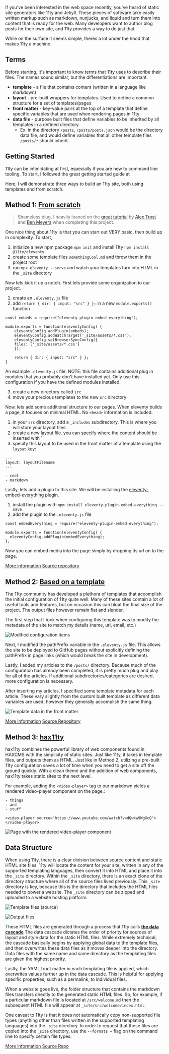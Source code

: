 
<p>If you've been interested in the web space recently, you've heard of static site generators like 11ty and Jekyll. These pieces of software take easily written markup such as markdown, nunjucks, and liquid and turn them into content that is ready for the web. Many developers want to author blog posts for their own site, and 11ty provides a way to do just that.</p>
<p>While on the surface it seems simple, theres a lot under the hood that makes 11ty a machine.</p>
<h2>Terms</h2>
<p>Before starting, it's important to know terms that 11ty uses to describe their files. The names sound similar, but the differentiations are important.</p>
<ul>
<li><strong>template</strong> - a file that contains content (written in a language like markdown)</li>
<li><strong>layout</strong> - pre-built wrappers for templates. Used to define a common structure for a set of templates/pages</li>
<li><strong>front matter</strong> - key-value pairs at the top of a template that define specific variables that are used when rendering pages in 11ty</li>
<li><strong>data file</strong> - purpose built files that define variables to be inherited by all templates in a defined directory.
<ul>
<li>Ex. in the directory <code>/posts</code>, <code>/posts/posts.json</code> would be the directory data file, and would define variables that all other template files <code>/posts/*</code> should inherit.</li>
</ul>
</li>
</ul>
<h2>Getting Started</h2>
<p>11ty can be intimidating at first, especially if you are new to command line tooling. To start, I followed the great getting started guide at</p>
<p>Here, I will demonstrate three ways to build an 11ty site, both using templates and from scratch.</p>
<h2>Method 1: <a href="https://mayormaier.github.io/11ty-hello-horses/">From scratch</a></h2>
<blockquote>
<p>Shameless plug, I heavily leaned on the <a href="https://www.youtube.com/watch?v=PPZGdolA_ns&amp;t=7001s">great tutorial</a> by <a href="https://twitter.com/trostcodes?lang=en">Alex Trost</a> and <a href="https://twitter.com/BenDMyers">Ben Meyers</a> when completing this project.</p>
</blockquote>
<p>One nice thing about 11ty is that you can start out VERY basic, then build up in complexity.
To start,</p>
<ol>
<li>initialize a new npm package <code>npm init</code> and install 11ty <code>npm install @11ty/eleventy</code></li>
<li>create some template files <code>somethingCool.md</code> and throw them in the project root</li>
<li>run <code>npx eleventy --serve</code> and watch your templates turn into HTML in the <code>_site</code> directory</li>
</ol>
<p>Now lets kick it up a notch.
First lets provide some organization to our project.</p>
<ol>
<li>create an <code>.eleventy.js</code> file</li>
<li>add <code>return { dir: { input: &quot;src&quot; } };</code> in a new <code>module.exports()</code> function</li>
</ol>
<pre class="language-js"><code class="language-js"><span class="token keyword">const</span> embeds <span class="token operator">=</span> <span class="token function">require</span><span class="token punctuation">(</span><span class="token string">"eleventy-plugin-embed-everything"</span><span class="token punctuation">)</span><span class="token punctuation">;</span><br><br>module<span class="token punctuation">.</span><span class="token function-variable function">exports</span> <span class="token operator">=</span> <span class="token keyword">function</span><span class="token punctuation">(</span><span class="token parameter">eleventyConfig</span><span class="token punctuation">)</span> <span class="token punctuation">{</span><br>    eleventyConfig<span class="token punctuation">.</span><span class="token function">addPlugin</span><span class="token punctuation">(</span>embeds<span class="token punctuation">)</span><span class="token punctuation">;</span><br>    eleventyConfig<span class="token punctuation">.</span><span class="token function">addWatchTarget</span><span class="token punctuation">(</span><span class="token string">'_site/assets/*.css'</span><span class="token punctuation">)</span><span class="token punctuation">;</span><br>    eleventyConfig<span class="token punctuation">.</span><span class="token function">setBrowserSyncConfig</span><span class="token punctuation">(</span><span class="token punctuation">{</span><br>    <span class="token literal-property property">files</span><span class="token operator">:</span> <span class="token punctuation">[</span><span class="token string">'_site/assets/*.css'</span><span class="token punctuation">]</span><br>    <span class="token punctuation">}</span><span class="token punctuation">)</span><span class="token punctuation">;</span><br>    <br>    <span class="token keyword">return</span> <span class="token punctuation">{</span> <span class="token literal-property property">dir</span><span class="token operator">:</span> <span class="token punctuation">{</span> <span class="token literal-property property">input</span><span class="token operator">:</span> <span class="token string">"src"</span> <span class="token punctuation">}</span> <span class="token punctuation">}</span><span class="token punctuation">;</span><br><span class="token punctuation">}</span></code></pre>
<p>An example <code>.eleventy.js</code> file. NOTE: this file contains additional plug in modules that you probably don't have installed yet. Only use this configuration if you have the defined modules installed.</p>
<ol start="3">
<li>create a new directory called <code>src</code></li>
<li>move your precious templates to the new <code>src</code> directory</li>
</ol>
<p>Now, lets add some additional structure to our pages. When eleventy builds a page, it focuses on minimal HTML. No <code>&lt;head&gt;</code> information is included.</p>
<ol>
<li>in your <code>src</code> directory, add a <code>_includes</code> subdirectory. This is where you will store your layout files.</li>
<li>create a new layout file. you can specify where the content should be inserted with ``</li>
<li>specify this layout to be used in the front matter of a template using the <code>layout</code> key:</li>
</ol>
<pre class="language-markdown"><code class="language-markdown"><span class="token front-matter-block"><span class="token punctuation">---</span><br><span class="token front-matter yaml language-yaml">layout: layoutFilename</span><br><span class="token punctuation">---</span></span><br><br><span class="token list punctuation">-</span> cool<br><span class="token list punctuation">-</span> markdown</code></pre>
<p>Lastly, lets add a plugin to this site. We will be installing the <a href="https://www.npmjs.com/package/eleventy-plugin-embed-everything">eleventy-embed-everything</a> plugin.</p>
<ol>
<li>install the plugin with <code>npm install eleventy-plugin-embed-everything --save</code></li>
<li>add the plugin to the <code>.eleventy.js</code> file</li>
</ol>
<pre class="language-js"><code class="language-js"><span class="token keyword">const</span> embedEverything <span class="token operator">=</span> <span class="token function">require</span><span class="token punctuation">(</span><span class="token string">"eleventy-plugin-embed-everything"</span><span class="token punctuation">)</span><span class="token punctuation">;</span><br><br>module<span class="token punctuation">.</span><span class="token function-variable function">exports</span> <span class="token operator">=</span> <span class="token keyword">function</span><span class="token punctuation">(</span><span class="token parameter">eleventyConfig</span><span class="token punctuation">)</span> <span class="token punctuation">{</span><br>  eleventyConfig<span class="token punctuation">.</span><span class="token function">addPlugin</span><span class="token punctuation">(</span>embedEverything<span class="token punctuation">)</span><span class="token punctuation">;</span><br><span class="token punctuation">}</span><span class="token punctuation">;</span></code></pre>
<p>Now you can embed media into the page simply by dropping its url on to the page.</p>
<p><a href="https://www.11ty.dev/docs/getting-started/">More information</a>
<a href="https://github.com/mayormaier/11ty-hello-horses">Source repository</a></p>
<h2>Method 2: <a href="https://mayormaier.github.io/11ty-base-blog/">Based on a template</a></h2>
<p>The 11ty community has developed a plethora of templates that accomplish the initial configuration of 11ty quite well. Many of these sites contain a lot of useful tools and features, but on occasion this can bloat the final size of the project. The output files however remain flat and slender.</p>
<p>The first step that I took when configuring this template was to modify the metadata of the site to match my details (name, url, email, etc.)</p>
<p><img src="https://i.imgur.com/ww1RrOT.png" alt="Modified configuration items"></p>
<p>Next, I modified the pathPrefix variable in the <code>.eleventy.js</code> file. This allows the site to be deployed to GitHub pages without explicitly defining the pathPrefix in page links (which would break the site in development).</p>
<p>Lastly, I added my articles to the <code>/posts/</code> directory. Because much of the configuration has already been completed, it is pretty much plug and play for all of the articles. If additional subdirectories/categories are desired, more configuration is necessary.</p>
<p>After inserting my articles, I specified some template metadata for each article. These vary slightly from the custom built template as different data variables are used, however they generally accomplish the same thing.</p>
<p><img src="https://i.imgur.com/el03eOF.png" alt="Template data in the front matter"></p>
<p><a href="https://eleventy-base-blog.netlify.app/">More Information</a>
<a href="https://github.com/mayormaier/11ty-base-blog">Source Repository</a></p>
<h2>Method 3: <a href="https://mayormaier.github.io/11ty-hax11ty-blog/">hax11ty</a></h2>
<p>hax11ty combines the powerful library of web components found in HAXCMS with the simplicity of static sites. Just like 11ty, it takes in template files, and outputs them as HTML. Just like in Method 2, utilizing a pre-built 11ty configuration saves a lot of time when you need to get a site off the ground quickly. With a clean theme and the addition of web components, hax11ty takes static sites to the next level.</p>
<p>For example, adding the <code>&lt;video-player&gt;</code> tag to our markdown yields a rendered video-player component on the page.:</p>
<pre class="language-markdown"><code class="language-markdown"><span class="token list punctuation">-</span> things<br><span class="token list punctuation">-</span> and<br><span class="token list punctuation">-</span> stuff<br><br><span class="token tag"><span class="token tag"><span class="token punctuation">&lt;</span>video-player</span> <span class="token attr-name">source</span><span class="token attr-value"><span class="token punctuation attr-equals">=</span><span class="token punctuation">"</span>https://www.youtube.com/watch?v=dQw4w9WgXcQ<span class="token punctuation">"</span></span><span class="token punctuation">></span></span><span class="token tag"><span class="token tag"><span class="token punctuation">&lt;/</span>video-player</span><span class="token punctuation">></span></span></code></pre>
<p><img src="https://i.imgur.com/oTX4MeQ.png" alt="Page with the rendered video-player component"></p>
<h2>Data Structure</h2>
<p>When using 11ty, there is a clear division between source content and static HTML site files. 11ty will locate the content for your site, written in any of the supported templating languages, then convert it into HTML and place it into the <code>_site</code> directory. Within the <code>_site</code> directory, there is an exact clone of the directory structure where all of the source files lived previously. This <code>_site</code> directory is key, because this is the directory that includes the HTML files needed to power a website. The <code>_site</code> directory can be zipped and uploaded to a website hosting platform.</p>
<p><img src="https://i.imgur.com/cAx5e8J.png" alt="Template files (source)"></p>
<p><img src="https://i.imgur.com/D4gpoxf.png" alt="Output files"></p>
<p>These HTML files are generated through a process that 11ty calls <strong><a href="https://www.11ty.dev/docs/data-cascade/">the data cascade</a></strong> The data cascade dictates the order of priority for sources of layout and style data for the static HTML files. While extremely technical, the cascade basically begins by applying global data to the template files, and then overwrites these data files as it moves deeper into the directory. Data files with the same name and same directory as the templating files are given the highest priority.</p>
<p>Lastly, the YAML front matter in each templating file is applied, which overwrites values further up in the data cascade. This is helpful for applying specific properties, such as a permalink, to individual files.</p>
<p>When a website goes live, the folder structure that contains the markdown files transfers directly to the generated static HTML files. So, for example, if a particular markdown file is located at <code>/src/welcome.md</code> then the subsequent HTML file will appear at <code>_site/src/welcome/index.html</code>.</p>
<p>One caveat to 11ty is that it does not automatically copy non-supported file types (anything other than files written in the supported templating languages) into the <code>_site</code> directory. In order to request that these files are copied into the <code>_site</code> directory, use the <code>--formats =</code> flag on the command line to specify certain file types.</p>
<p><a href="https://elmsln.github.io/hax11ty/">More information</a>
<a href="https://github.com/mayormaier/11ty-hax11ty-blog">Source Repo</a></p>
